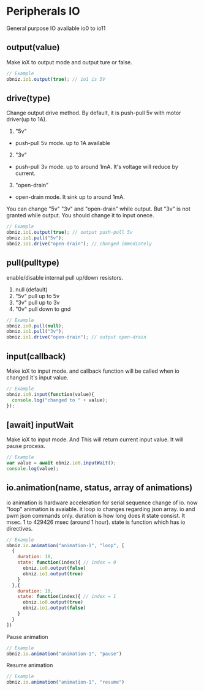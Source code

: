 # Peripherals IO
General purpose IO
available io0 to io11

## output(value)
Make ioX to output mode and output ture or false.

```Javascript
// Example
obniz.io1.output(true); // io1 is 5V
```

## drive(type)
Change output drive method.
By default, it is push-pull 5v with motor driver(up to 1A).

1. "5v"
  - push-pull 5v mode. up to 1A available
2. "3v"
  - push-pull 3v mode. up to around 1mA. It's voltage will reduce by current.
3. "open-drain"
  - open-drain mode. It sink up to around 1mA.

You can change "5v" "3v" and "open-drain" while output.
But "3v" is not granted while output. You should change it to input onece.

```Javascript
// Example
obniz.io1.output(true); // output push-pull 5v
obniz.io1.pull("5v");
obniz.io1.drive("open-drain"); // changed immediately 
```

## pull(pulltype)
enable/disable internal pull up/down resistors.

1. null (default) 
2. "5v"  pull up to 5v
3. "3v"  pull up to 3v
4. "0v"  pull down to gnd

```Javascript
// Example
obniz.io0.pull(null);
obniz.io1.pull("3v");
obniz.io1.drive("open-drain"); // output open-drain
```

## input(callback)
Make ioX to input mode.
and callback function will be called when io changed it's input value.
```Javascript
// Example
obniz.io0.input(function(value){
  console.log("changed to " + value);
});
```
## [await] inputWait
Make ioX to input mode.
And This will return current input value.
It will pause process.
```Javascript
// Example
var value = await obniz.io0.inputWait();
console.log(value);
```

## io.animation(name, status, array of animations)
io animation is hardware acceleration for serial sequence change of io.
now "loop" animation is avaiable.
it loop io changes regarding json array.
io and pwm json commands only.
duration is how long does it state consist. It msec. 1 to 429426 msec (around 1 hour).
state is function which has io directives.

```Javascript
// Example
obniz.io.animation("animation-1", "loop", [
  {
    duration: 10,
    state: function(index){ // index = 0
      obniz.io0.output(false)
      obniz.io1.output(true)
    }
  },{
    duration: 10,
    state: function(index){ // index = 1
      obniz.io0.output(true)
      obniz.io1.output(false)
    }
  }
])
```

Pause animation
```Javascript
// Example
obniz.io.animation("animation-1", "pause")
```

Resume animation
```Javascript
// Example
obniz.io.animation("animation-1", "resume")
```